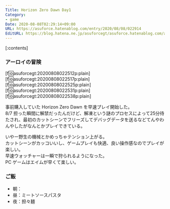 ```yaml
---
Title: Horizon Zero Dawn Day1
Category:
- game
Date: 2020-08-08T02:29:14+09:00
URL: https://asuforce.hatenablog.com/entry/2020/08/08/022914
EditURL: https://blog.hatena.ne.jp/asuforcegt/asuforce.hatenablog.com/atom/entry/26006613611423980
---
```


[:contents]

###  アーロイの冒険

[f:id:asuforcegt:20200808022512p:plain][f:id:asuforcegt:20200808022517p:plain][f:id:asuforcegt:20200808022525p:plain][f:id:asuforcegt:20200808022531p:plain][f:id:asuforcegt:20200808022538p:plain]

事前購入していた Horizon Zero Dawn を早速プレイ開始した。  
8/7 担った瞬間に解禁だったんだけど、解凍という謎のプロセスによって25分待たされ、最初のカットシーンでフリーズしてデバッグデータを送るなどてんやわんやしたがなんとかプレイできている。

いやー野生の機械とかめっちゃテンション上がる。  
カットシーンがカッコいいし、ゲームプレイも快適、良い操作感なのでプレイが楽しい。  
早速ウォッチャーは一瞬で狩られるようになった。  
PC ゲームはエイムが早くて楽しい。

### ご飯

- 朝：
- 昼：ミートソースパスタ
- 夜：担々麺
